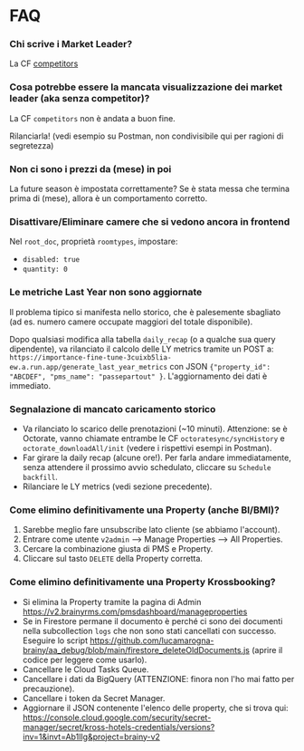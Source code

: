 # FAQ

### Chi scrive i Market Leader?
La CF [competitors](https://console.cloud.google.com/functions/details/europe-west1/competitors?env=gen2&inv=1&invt=AbnCCA&project=brainy-v2&tab=logs)


### Cosa potrebbe essere la mancata visualizzazione dei market leader (aka senza competitor)?

La CF `competitors` non è andata a buon fine.

Rilanciarla! (vedi esempio su Postman, non condivisibile qui per ragioni di segretezza)


### Non ci sono i prezzi da (mese) in poi

La future season è impostata correttamente? Se è stata messa che termina prima di (mese), allora è un comportamento corretto.


### Disattivare/Eliminare camere che si vedono ancora in frontend

Nel `root_doc`, proprietà `roomtypes`, impostare: 
- `disabled: true`
- `quantity: 0`


### Le metriche Last Year non sono aggiornate

Il problema tipico si manifesta nello storico, che è palesemente sbagliato (ad es. numero camere occupate maggiori del totale disponibile).

Dopo qualsiasi modifica alla tabella `daily_recap` (o a qualche sua query dipendente), va rilanciato il calcolo delle LY metrics tramite un POST a:
`https://importance-fine-tune-3cuixb5lia-ew.a.run.app/generate_last_year_metrics` con JSON `{"property_id": "ABCDEF", "pms_name": "passepartout" }`.
L'aggiornamento dei dati è immediato.


### Segnalazione di mancato caricamento storico

- Va rilanciato lo scarico delle prenotazioni (~10 minuti). Attenzione: se è Octorate, vanno chiamate entrambe le CF `octoratesync/syncHistory` e `octorate_downloadAll/init` (vedere i rispettivi esempi in Postman).
- Far girare la daily recap  (alcune ore!). Per farla andare immediatamente, senza attendere il prossimo avvio schedulato, cliccare su `Schedule backfill`.
- Rilanciare le LY metrics (vedi sezione precedente).


### Come elimino definitivamente una Property (anche BI/BMI)?

1. Sarebbe meglio fare unsubscribe lato cliente (se abbiamo l'account).
2. Entrare come utente `v2admin` —> Manage Properties —> All Properties.
3. Cercare la combinazione giusta di PMS e Property.
4. Cliccare sul tasto `DELETE` della Property corretta.


### Come elimino definitivamente una Property Krossbooking?

- Si elimina la Property tramite la pagina di Admin https://v2.brainyrms.com/pmsdashboard/manageproperties
- Se in Firestore permane il documento è perché ci sono dei documenti nella subcollection `logs` che non sono stati cancellati con successo. 
Eseguire lo script https://github.com/lucamarogna-brainy/aa_debug/blob/main/firestore_deleteOldDocuments.js (aprire il codice per leggere come usarlo).
- Cancellare le Cloud Tasks Queue.
- Cancellare i dati da BigQuery (ATTENZIONE: finora non l'ho mai fatto per precauzione).
- Cancellare i token da Secret Manager.
- Aggiornare il JSON contenente l'elenco delle property, che si trova qui: https://console.cloud.google.com/security/secret-manager/secret/kross-hotels-credentials/versions?inv=1&invt=Ab1lIg&project=brainy-v2
